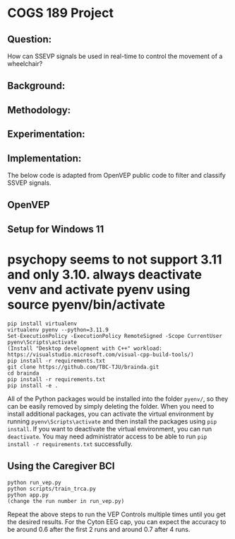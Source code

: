 # COGS 189 Project

## Question:

How can SSEVP signals be used in real-time to control the movement of a wheelchair?

## Background:

## Methodology:

## Experimentation:

## Implementation:

The below code is adapted from OpenVEP public code to filter and classify SSVEP signals.

## OpenVEP

## Setup for Windows 11

# psychopy seems to not support 3.11 and only 3.10. always deactivate venv and activate pyenv using source pyenv/bin/activate

```
pip install virtualenv
virtualenv pyenv --python=3.11.9
Set-ExecutionPolicy -ExecutionPolicy RemoteSigned -Scope CurrentUser
pyenv\Scripts\activate
(Install "Desktop development with C++" workload: https://visualstudio.microsoft.com/visual-cpp-build-tools/)
pip install -r requirements.txt
git clone https://github.com/TBC-TJU/brainda.git
cd brainda
pip install -r requirements.txt
pip install -e .
```

All of the Python packages would be installed into the folder `pyenv/`, so they can be easily removed by simply deleting the folder. When you need to install additional packages, you can activate the virtual environment by running `pyenv\Scripts\activate` and then install the packages using `pip install`. If you want to deactivate the virtual environment, you can run `deactivate`. You may need administrator access to be able to run `pip install -r requirements.txt` successfully.

## Using the Caregiver BCI

```
python run_vep.py
python scripts/train_trca.py
python app.py
(change the run number in run_vep.py)
```

Repeat the above steps to run the VEP Controls multiple times until you get the desired results. For the Cyton EEG cap, you can expect the accuracy to be around 0.6 after the first 2 runs and around 0.7 after 4 runs.
